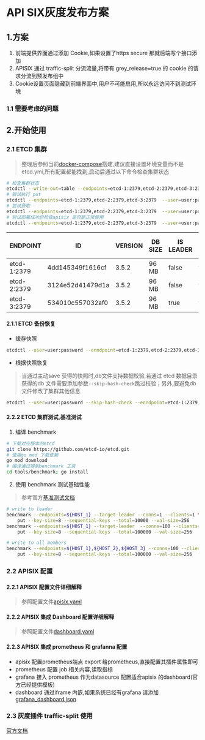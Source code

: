 # API SIX灰度发布方案

## 1.方案
1. 前端提供界面通过添加 Cookie,如果设置了https secure 那就后端写个接口添加
2. APISIX 通过 traffic-split 分流流量,将带有 grey_release=true 的 cookie 的请求分流到预发布组中
3. Cookie设置页面隐藏到前端界面中,用户不可能启用,所以永远访问不到测试环境


### 1.1 需要考虑的问题

## 2.开始使用
### 2.1 ETCD 集群
> 整理后参照当前[docker-compose](./docker-compose.yml)搭建,建议直接设置环境变量而不是 etcd.yml,所有配置都能找到,启动后通过以下命令检查集群状态

```bash
# 检查集群状态 
etcdctl --write-out=table --endpoints=etcd-1:2379,etcd-2:2379,etcd-3:2379 endpoint status
# 尝试执行 put
etcdctl --endpoints=etcd-1:2379,etcd-2:2379,etcd-3:2379  --user=user:password put foo bar
# 尝试获取
etcdctl --endpoints=etcd-1:2379,etcd-2:2379,etcd-3:2379  --user=user:password get foo
# 尝试部署成功后检查apisix 是否能正常使用
etcdctl --endpoints=etcd-1:2379,etcd-2:2379,etcd-3:2379  --user=user:password get /apisix --prefix --keys-only
```
|  ENDPOINT   |        ID        | VERSION | DB SIZE | IS LEADER | IS LEARNER | RAFT TERM | RAFT INDEX | RAFT APPLIED INDEX | ERRORS |
|-------------|------------------|---------|---------|-----------|------------|-----------|------------|--------------------|--------|
| etcd-1:2379 | 4dd145349f1616cf |   3.5.2 |   96 MB |     false |      false |         5 |     128639 |             128639 |        |
| etcd-2:2379 | 3124e52d41479d1a |   3.5.2 |   96 MB |     false |      false |         5 |     128640 |             128640 |        |
| etcd-3:2379 | 534010c557032af0 |   3.5.2 |   96 MB |      true |      false |         5 |     128641 |             128641 |        |

#### 2.1.1 ETCD 备份恢复

* 缓存快照
```bash 
etcdctl --user=user:password --enndpoint=etcd-1:2379,etcd-2:2379,etcd-3:2379 snapshot save path/to/my.db
```
* 根据快照恢复
>当通过主动save 获得的快照时,db文件支持数据校验,若通过 etcd 数据目录获得的db 文件需要添加参数`--skip-hash-check`跳过校验；另外,要避免db文件修改了集群其他信息

```bash
etcdctl --user=user:password --skip-hash-check --enndpoint=etcd-1:2379,etcd-2:2379,etcd-3:2379 snapshot restore path/to/my.db
```
#### 2.2.2 ETCD 集群测试,基准测试
1. 编译 benchmark
```bash
# 下载对应版本的etcd
git clone https://github.com/etcd-io/etcd.git
# 使用go mod 下载依赖
go mod download
# 编译通过得到benchmark 工具
cd tools/benchmark; go install 
```
2. 使用 benchmark 测试基础性能
> 参考官方[基准测试文档](https://etcd.io/docs/v3.5/op-guide/performance/)
```bash
# write to leader
benchmark --endpoints=${HOST_1} --target-leader --conns=1 --clients=1 \
    put --key-size=8 --sequential-keys --total=10000 --val-size=256
benchmark --endpoints=${HOST_1} --target-leader  --conns=100 --clients=1000 \
    put --key-size=8 --sequential-keys --total=100000 --val-size=256

# write to all members
benchmark --endpoints=${HOST_1},${HOST_2},${HOST_3} --conns=100 --clients=1000 \
    put --key-size=8 --sequential-keys --total=100000 --val-size=256
```

### 2.2 APISIX 配置
#### 2.2.1 APISIX 配置文件详细解释
>参照配置文件[apisix.yaml](./apisix.yaml)
#### 2.2.2 APISIX 集成 Dashboard 配置详细解释
>参照配置文件[dashboard.yaml](./dashboard.yaml)
#### 2.2.3 APISIX 集成 prometheus 和 grafanna 配置
* apisix 配置prometheus端点 export 给prometheus,直接配置其插件属性即可
* prometheus 配置 job 相关内容,读取指标
* grafana 接入 prometheus 作为datasource 配置适合apisix 的dashboard(官方已经提供模板)
* dashboard 通过iframe 内嵌,如果系统已经有grafana 请添加[grafana_dashboard.json](./grafana_dashboard.json)
### 2.3 灰度插件 traffic-split 使用
[官方文档](https://apisix.apache.org/zh/docs/apisix/plugins/traffic-split)


